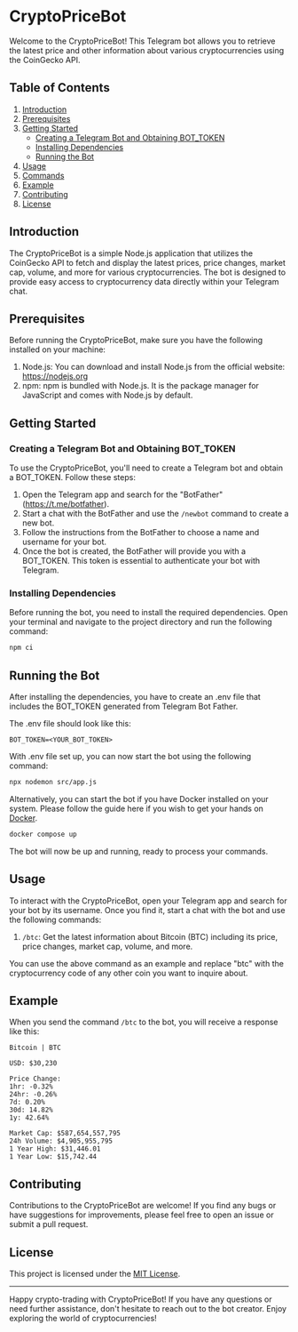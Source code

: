 # CryptoPriceBot

Welcome to the CryptoPriceBot! This Telegram bot allows you to retrieve the latest price and other information about various cryptocurrencies using the CoinGecko API.

## Table of Contents
1. [Introduction](#introduction)
2. [Prerequisites](#prerequisites)
3. [Getting Started](#getting-started)
    - [Creating a Telegram Bot and Obtaining BOT_TOKEN](#creating-a-telegram-bot-and-obtaining-bot_token)
    - [Installing Dependencies](#installing-dependencies)
    - [Running the Bot](#running-the-bot)
4. [Usage](#usage)
5. [Commands](#commands)
6. [Example](#example)
7. [Contributing](#contributing)
8. [License](#license)

## Introduction
The CryptoPriceBot is a simple Node.js application that utilizes the CoinGecko API to fetch and display the latest prices, price changes, market cap, volume, and more for various cryptocurrencies. The bot is designed to provide easy access to cryptocurrency data directly within your Telegram chat.

## Prerequisites
Before running the CryptoPriceBot, make sure you have the following installed on your machine:

1. Node.js: You can download and install Node.js from the official website: https://nodejs.org
2. npm: npm is bundled with Node.js. It is the package manager for JavaScript and comes with Node.js by default.

## Getting Started

### Creating a Telegram Bot and Obtaining BOT_TOKEN
To use the CryptoPriceBot, you'll need to create a Telegram bot and obtain a BOT_TOKEN. Follow these steps:

1. Open the Telegram app and search for the "BotFather" (https://t.me/botfather).
2. Start a chat with the BotFather and use the `/newbot` command to create a new bot.
3. Follow the instructions from the BotFather to choose a name and username for your bot.
4. Once the bot is created, the BotFather will provide you with a BOT_TOKEN. This token is essential to authenticate your bot with Telegram.

### Installing Dependencies
Before running the bot, you need to install the required dependencies. Open your terminal and navigate to the project directory and run the following command:

```bash
npm ci
```

## Running the Bot
After installing the dependencies, you have to create an .env file that includes the BOT_TOKEN generated from Telegram Bot Father.

The .env file should look like this:

```
BOT_TOKEN=<YOUR_BOT_TOKEN>
```

With .env file set up, you can now start the bot using the following command:

```bash
npx nodemon src/app.js
```

Alternatively, you can start the bot if you have Docker installed on your system. Please follow the guide here if you wish to get your hands on [Docker](https://docs.docker.com/get-docker/).

```bash
docker compose up
```

The bot will now be up and running, ready to process your commands.

## Usage
To interact with the CryptoPriceBot, open your Telegram app and search for your bot by its username. Once you find it, start a chat with the bot and use the following commands:

1. `/btc`: Get the latest information about Bitcoin (BTC) including its price, price changes, market cap, volume, and more.

You can use the above command as an example and replace "btc" with the cryptocurrency code of any other coin you want to inquire about.

## Example
When you send the command `/btc` to the bot, you will receive a response like this:

```
Bitcoin | BTC

USD: $30,230

Price Change:
1hr: -0.32%
24hr: -0.26%
7d: 0.20%
30d: 14.82%
1y: 42.64%

Market Cap: $587,654,557,795
24h Volume: $4,905,955,795
1 Year High: $31,446.01
1 Year Low: $15,742.44
```

## Contributing
Contributions to the CryptoPriceBot are welcome! If you find any bugs or have suggestions for improvements, please feel free to open an issue or submit a pull request.

## License
This project is licensed under the [MIT License](LICENSE).

---

Happy crypto-trading with CryptoPriceBot! If you have any questions or need further assistance, don't hesitate to reach out to the bot creator. Enjoy exploring the world of cryptocurrencies!
